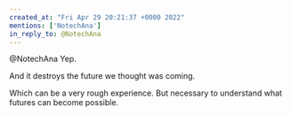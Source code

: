 ```yaml
---
created_at: "Fri Apr 29 20:21:37 +0000 2022"
mentions: ['NotechAna']
in_reply_to: @NotechAna
---
```


@NotechAna Yep.

And it destroys the future we thought was coming. 

Which can be a very rough experience. But necessary to understand what futures can become possible.